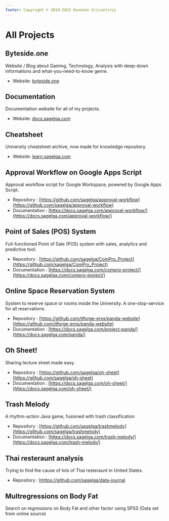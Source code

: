 ```yaml
---
footer: Copyright © 2019-2022 Kunanon Srisuntiroj
---
```


# All Projects
## Byteside.one
Website / Blog about Gaming, Technology, Analysis with deep-down informations and what-you-need-to-know genre.

- Website: [byteside.one](https://byteside.one/)

## Documentation
Documentation website for all of my projects.

- Website: [docs.sagelga.com](https://docs.sagelga.com/)

## Cheatsheet
University cheatsheet archive, now made for knowledge repository.

- Website: [learn.sagelga.com](https://learn.sagelga.com/)

## Approval Workflow on Google Apps Script
Approval workflow script for Google Workspace, powered by Google Apps Script.

- Repository : [https://github.com/sagelga/approval-workflow](https://github.com/sagelga/approval-workflow)
- Documentation : [https://docs.sagelga.com/approval-workflow/](https://docs.sagelga.com/approval-workflow/)

## Point of Sales (POS) System
Full-functioned Point of Sale (POS) system with sales, analytics and predictive tool.

- Repository : [https://github.com/sagelga/ComPro_Project](https://github.com/sagelga/ComPro_Project)
- Documentation : [https://docs.sagelga.com/compro-project/](https://docs.sagelga.com/compro-project/)

## Online Space Reservation System
System to reserve space or rooms inside the University. A one-stop-service for all reservations.

- Repository : [https://github.com/itforge-eros/panda-website](https://github.com/itforge-eros/panda-website)
- Documentation : [https://docs.sagelga.com/project-panda/](https://docs.sagelga.com/panda/)

## Oh Sheet!
Sharing lecture sheet made easy.

- Repository : [https://github.com/sagelga/oh-sheet](https://github.com/sagelga/oh-sheet)
- Documentation : [https://docs.sagelga.com/oh-sheet/](https://docs.sagelga.com/oh-sheet/)

## Trash Melody
A rhythm-action Java game, fusioned with trash classification

- Repository : [https://github.com/sagelga/trashmelody](https://github.com/sagelga/trashmelody)
- Documentation : [https://docs.sagelga.com/trash-melody/](https://docs.sagelga.com/trash-melody/)

## Thai resteraunt analysis
Trying to find the cause of lots of Thai resteraunt in United States.

- Repository : [hhttps://github.com/sagelga/data-journal](https://github.com/sagelga/data-journal)

## Multregressions on Body Fat
Search on regressions on Body Fat and other factor using SPSS (Data set from online source)
